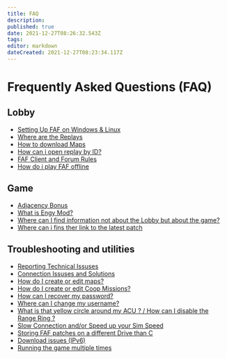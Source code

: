 ```yaml
---
title: FAQ
description: 
published: true
date: 2021-12-27T08:26:32.543Z
tags: 
editor: markdown
dateCreated: 2021-12-27T08:23:34.117Z
---
```


# Frequently Asked Questions (FAQ)

## Lobby
- [Setting Up FAF on Windows & Linux](/FAQ/Client-Setup)
- [Where are the Replays](/FAQ/Replays)
- [How to download Maps](//Map-&-Mod-Vault#map-vault)
- [How can i open replay by ID?](/Replays-&-Live-Games#online-vault)
- [FAF Client and Forum Rules](/FAF-Rules)
- [How do i play FAF offline](/FAQ/Offline)

## Game
- [Adjacency Bonus](/Learning/Adjacency-Bonus)
- [What is Engy Mod?](/Game-Modifications-(Mods)#engy-mod)
- [Where can I find information not about the Lobby but about the game?](/Learning-SupCom)
- [Where can i fins ther link to the latest patch](http://patchnotes.faforever.com/)

## Troubleshooting and utilities
- [Reporting Technical Issuses](/FAQ/Reporting-Issuses)
- [Connection Issuses and Solutions](/FAQ/Connection-Issuses-and-Solutions)
- [How do I create or edit maps?](/FA-Forever-Map-Editor)
- [How do I create or edit Coop Missions?](/Mission-Scripting)
- [How can I recover my password?](https://faforever.com/account/password/reset)
- [Where can I change my username?](https://www.faforever.com/account/username/change)
- [What is that yellow circle around my ACU ? / How can I disable the Range Ring ?](/FAQ/Range-Rings)
- [Slow Connection and/or Speed up your Sim Speed](/FAQ/Slow-Connection-Speed&Sim)
- [Storing FAF patches on a different Drive than C](/FAQ/Storing-FAF-patches-on-a-different-Drive-than-C)
- [Download issues (IPv6)](/FAQ/Download-issues-(IPv6))
- [Running the game multiple times](/FAQ/Running-the-game-multiple-times)